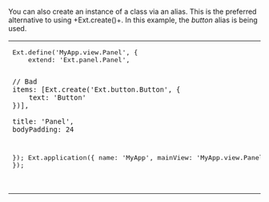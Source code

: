 You can also create an instance of a class via an alias. This is the preferred alternative
to using +Ext.create()+. In this example, the _button_ alias is being used.

<table style="width: 100%">
<tr>
<td style="vertical-align: top; width: 48%;">
<pre class="runnable">
Ext.define('MyApp.view.Panel', {
    extend: 'Ext.panel.Panel',

    // Bad
    items: [Ext.create('Ext.button.Button', {
        text: 'Button'
    })],

    title: 'Panel',
    bodyPadding: 24
});
Ext.application({
    name: 'MyApp',
    mainView: 'MyApp.view.Panel'
});</pre>
</td>
<td style="vertical-align: top; width: 10px;"></td>
<td style="vertical-align: top; width: 48%;">
<pre class="runnable">Ext.define('MyApp.view.Panel', {
    extend: 'Ext.panel.Panel',

    // Good
    items: [{
        xtype: 'button',
        text: 'Button'
    }],

    title: 'Panel',
    bodyPadding: 24
});
Ext.application({
    name: 'MyApp',
    mainView: 'MyApp.view.Panel'
});</pre>
</td>
</tr>

